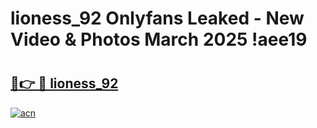 # lioness_92 Onlyfans Leaked - New Video & Photos March 2025 !aee19

# <h2><a href="https://h4xwkr.iuczelnia.edu.pl?title=lioness_92&ref=aee19">🔗👉 🔴 lioness_92</a></h2>

[![acn](https://github.com/user-attachments/assets/0f9c940e-d8b0-45ae-aac7-cd30a18b3e1c)](https://h4xwkr.iuczelnia.edu.pl?title=lioness_92&ref=aee19)

